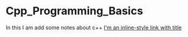 # Cpp_Programming_Basics
In this I am add some notes about c++
[I'm an inline-style link with title](https://beginnersbook.com/2017/08/cpp-this-pointer/ "Google's Homepage")
